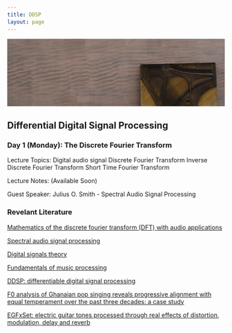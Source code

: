 ```yaml
---
title: DDSP
layout: page
---
```


<img src="assets/images/piano.png" alt="drawing" width="1000" class="center"/>

## Differential Digital Signal Processing

### Day 1 (Monday): The Discrete Fourier Transform
Lecture Topics:
Digital audio signal
Discrete Fourier Transform
Inverse Discrete Fourier Transform
Short Time Fourier Transform

Lecture Notes: 
(Available Soon)

Guest Speaker: 
Julius O. Smith - Spectral Audio Signal Processing

### Revelant Literature

[Mathematics of the discrete fourier transform (DFT) with audio applications](https://ccrma.stanford.edu/~jos/st/)

[Spectral audio signal processing](https://ccrma.stanford.edu/~jos/sasp/)

[Digital signals theory](https://brianmcfee.net/dstbook-site/content/intro.html)

[Fundamentals of music processing](https://www.audiolabs-erlangen.de/fau/professor/mueller/bookFMP)

[DDSP: differentiable digital signal processing](https://arxiv.org/pdf/2001.04643)

[F0 analysis of Ghanaian pop singing reveals progressive alignment with equal temperament over the past three decades: a case study](https://ccrma.stanford.edu/~iran/papers/Roman_et_al_SMC_2023.pdf)

[EGFxSet: electric guitar tones processed through real effects of distortion, modulation, delay and reverb](https://ccrma.stanford.edu/~iran/papers/Pedroza_et_al_ISMIR_2022.pdf)

